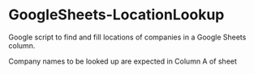 # GoogleSheets-LocationLookup
Google script to find and fill locations of companies in a Google Sheets column.

Company names to be looked up are expected in Column A of sheet
